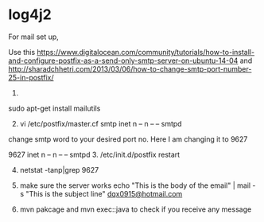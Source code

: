 # log4j2

For mail set up, 

Use this https://www.digitalocean.com/community/tutorials/how-to-install-and-configure-postfix-as-a-send-only-smtp-server-on-ubuntu-14-04
and http://sharadchhetri.com/2013/03/06/how-to-change-smtp-port-number-25-in-postfix/

1. 
sudo apt-get install mailutils

2. vi /etc/postfix/master.cf
smtp inet n – n – – smtpd

change smtp word to your desired port no. Here I am changing it to 9627

9627 inet n – n – – smtpd
3. /etc/init.d/postfix restart

4. netstat -tanp|grep 9627

5. make sure the server works 
echo "This is the body of the email" | mail -s "This is the subject line" dqx0915@hotmail.com

6. mvn pakcage and mvn exec::java to check if you receive any message
